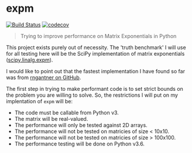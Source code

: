 # expm
[![Build Status](https://travis-ci.com/theJollySin/expm.svg?branch=master)](https://travis-ci.com/theJollySin/expm)
[![codecov](https://codecov.io/gh/theJollySin/expm/branch/master/graph/badge.svg)](https://codecov.io/gh/theJollySin/expm)

> Trying to improve performance on Matrix Exponentials in Python

This project exists purely out of necessity. The 'truth benchmark' I will use for all testing here will be the SciPy implementation of matrix exponentials
([scipy.linalg.expm](https://docs.scipy.org/doc/scipy/reference/generated/scipy.linalg.expm.html)).

I would like to point out that the fastest implementation I have found so far was from [rngantner on GitHub](https://github.com/rngantner/Pade_PyCpp/blob/master/src/expm.py).

The first step in trying to make performant code is to set strict bounds on the problem you are willing to solve. So, the restrictions I will put on my implentation of `expm` will be:

* The code must be callable from Python v3.
* The matrix will be real-valued.
* The performance will only be tested against 2D arrays.
* The performance will not be tested on matricies of size < 10x10.
* The performance will not be tested on matricies of size > 100x100.
* The performance testing will be done on Python v3.6.

